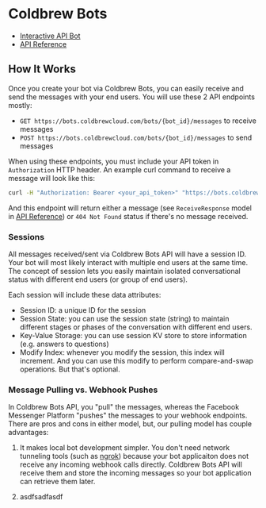 # Coldbrew Bots

- [Interactive API Bot](https://www.messenger.com/t/260871171047071)
- [API Reference](https://swagger.coldbrewcloud.com/index.html?url=/specs/bots/api.yaml)

## How It Works

Once you create your bot via Coldbrew Bots, you can easily receive and send the messages with your end users. You will use these 2 API endpoints mostly:

- `GET https://bots.coldbrewcloud.com/bots/{bot_id}/messages` to receive messages
- `POST https://bots.coldbrewcloud.com/bots/{bot_id}/messages` to send messages

When using these endpoints, you must include your API token in `Authorization` HTTP header. An example curl command to receive a message will look like this:

```bash
curl -H "Authorization: Bearer <your_api_token>" "https://bots.coldbrewcloud.com/bots/<your_bot_id>/messages"
```

And this endpoint will return either a message (see `ReceiveResponse` model in [API Reference](https://swagger.coldbrewcloud.com/index.html?url=/specs/bots/api.yaml)) or `404 Not Found` status if there's no message received.

### Sessions

All messages received/sent via Coldbrew Bots API will have a session ID. Your bot will most likely interact with multiple end users at the same time. The concept of session lets you easily maintain isolated conversational status with different end users (or group of end users).

Each session will include these data attributes:

- Session ID: a unique ID for the session
- Session State: you can use the session state (string) to maintain different stages or phases of the conversation with different end users.
- Key-Value Storage: you can use session KV store to store information (e.g. answers to questions)
- Modify Index: whenever you modify the session, this index will increment. And you can use this modify to perform compare-and-swap operations. But that's optional.

### Message Pulling vs. Webhook Pushes

In Coldbrew Bots API, you "pull" the messages, whereas the Facebook Messenger Platform "pushes" the messages to your webhook endpoints. There are pros and cons in either model, but, our pulling model has couple advantages:

1. It makes local bot development simpler. You don't need network tunneling tools (such as [ngrok](https://ngrok.com/)) because your bot applicaiton does not receive any incoming webhook calls directly. Coldbrew Bots API will receive them and store the incoming messages so your bot application can retrieve them later.

2. asdfsadfasdf

